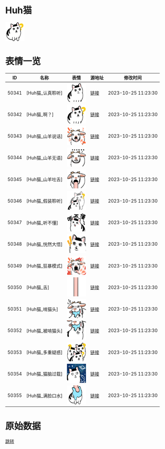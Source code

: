 # Huh猫

<img src="./cover.png" height="60" alt="cover" />

# 表情一览

|ID|名称|表情|源地址|修改时间|
|----|----|----|----|----|
|50341|[Huh猫_认真聆听]|<img src="./pic/050341_%5BHuh猫_认真聆听%5D.png" height="60" alt="认真聆听"/>|[链接](https://i0.hdslb.com/bfs/garb/ad0a4ba09d36557ae9058aa4ef02cba640cd4b9f.png)|2023-10-25 11:23:30|
|50342|[Huh猫_啊？]|<img src="./pic/050342_%5BHuh猫_啊？%5D.png" height="60" alt="啊？"/>|[链接](https://i0.hdslb.com/bfs/garb/9094a0d3a22795d5d80355e1570fbbf8feb7279e.png)|2023-10-25 11:23:30|
|50343|[Huh猫_山羊说话]|<img src="./pic/050343_%5BHuh猫_山羊说话%5D.png" height="60" alt="山羊说话"/>|[链接](https://i0.hdslb.com/bfs/garb/f9404ec8e5d66bc34bf1637efc4f65efea41affe.png)|2023-10-25 11:23:30|
|50344|[Huh猫_山羊无语]|<img src="./pic/050344_%5BHuh猫_山羊无语%5D.png" height="60" alt="山羊无语"/>|[链接](https://i0.hdslb.com/bfs/garb/6ce84665e485a85d95303289d8486cde342a19e2.png)|2023-10-25 11:23:30|
|50345|[Huh猫_山羊吐舌]|<img src="./pic/050345_%5BHuh猫_山羊吐舌%5D.png" height="60" alt="山羊吐舌"/>|[链接](https://i0.hdslb.com/bfs/garb/4019c986dcbb09cbd6aeb48dc468608cc8232f59.png)|2023-10-25 11:23:30|
|50346|[Huh猫_假装聆听]|<img src="./pic/050346_%5BHuh猫_假装聆听%5D.png" height="60" alt="假装聆听"/>|[链接](https://i0.hdslb.com/bfs/garb/da5e610f895cf8dec0f1380d155422ef0b8a5606.png)|2023-10-25 11:23:30|
|50347|[Huh猫_听不懂]|<img src="./pic/050347_%5BHuh猫_听不懂%5D.png" height="60" alt="听不懂"/>|[链接](https://i0.hdslb.com/bfs/garb/3ed864741d4e297932dfce530839444583e509b0.png)|2023-10-25 11:23:30|
|50348|[Huh猫_恍然大悟]|<img src="./pic/050348_%5BHuh猫_恍然大悟%5D.png" height="60" alt="恍然大悟"/>|[链接](https://i0.hdslb.com/bfs/garb/46bf12c839cc9c5185a6cc98f330ca396683793f.png)|2023-10-25 11:23:30|
|50349|[Huh猫_狂暴模式]|<img src="./pic/050349_%5BHuh猫_狂暴模式%5D.png" height="60" alt="狂暴模式"/>|[链接](https://i0.hdslb.com/bfs/garb/35736c9127c57e6e1f3a0ac1289eb2e19e6f1db0.png)|2023-10-25 11:23:30|
|50350|[Huh猫_舌]|<img src="./pic/050350_%5BHuh猫_舌%5D.png" height="60" alt="舌"/>|[链接](https://i0.hdslb.com/bfs/garb/5b7963fcc58af696df0ffa198ec9c88229d6ea32.png)|2023-10-25 11:23:30|
|50351|[Huh猫_啃猫头]|<img src="./pic/050351_%5BHuh猫_啃猫头%5D.png" height="60" alt="啃猫头"/>|[链接](https://i0.hdslb.com/bfs/garb/a350608a7c6299b1cc0320b2d9e66dfea2bd9845.png)|2023-10-25 11:23:30|
|50352|[Huh猫_被啃猫头]|<img src="./pic/050352_%5BHuh猫_被啃猫头%5D.png" height="60" alt="被啃猫头"/>|[链接](https://i0.hdslb.com/bfs/garb/537d66d858778286bc3af899c7409da2c02f10b6.png)|2023-10-25 11:23:30|
|50353|[Huh猫_多重疑惑]|<img src="./pic/050353_%5BHuh猫_多重疑惑%5D.png" height="60" alt="多重疑惑"/>|[链接](https://i0.hdslb.com/bfs/garb/386eacf1f7b5ea110ffefcc1fd05f3b1de81b0b8.png)|2023-10-25 11:23:30|
|50354|[Huh猫_猫脑过载]|<img src="./pic/050354_%5BHuh猫_猫脑过载%5D.png" height="60" alt="猫脑过载"/>|[链接](https://i0.hdslb.com/bfs/garb/13714e5f1e66eb0202952b034f134c32014022a1.png)|2023-10-25 11:23:30|
|50355|[Huh猫_满脸口水]|<img src="./pic/050355_%5BHuh猫_满脸口水%5D.png" height="60" alt="满脸口水"/>|[链接](https://i0.hdslb.com/bfs/garb/fbe96230c1fd2afb6ae519d7141cbfbdd1b8fd02.png)|2023-10-25 11:23:30|

# 原始数据

[跳转](./raw.json)

